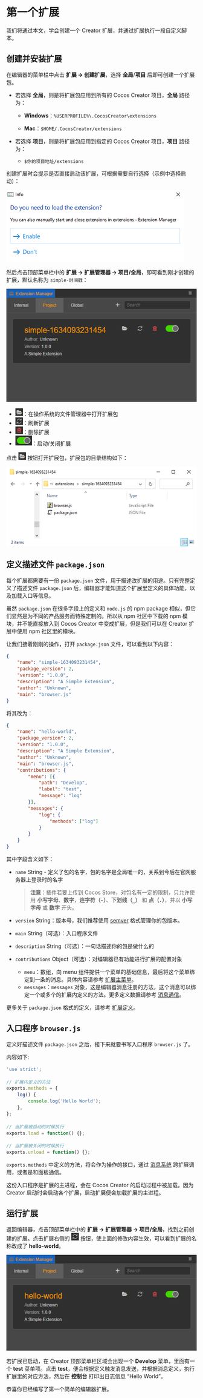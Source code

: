 # 第一个扩展

我们将通过本文，学会创建一个 Creator 扩展，并通过扩展执行一段自定义脚本。

## 创建并安装扩展

在编辑器的菜单栏中点击 **扩展 -> 创建扩展**，选择 **全局**/**项目** 后即可创建一个扩展包。

- 若选择 **全局**，则是将扩展包应用到所有的 Cocos Creator 项目，**全局** 路径为：

    - **Windows**：`%USERPROFILE%\.CocosCreator\extensions`

    - **Mac**：`$HOME/.CocosCreator/extensions`

- 若选择 **项目**，则是将扩展包应用到指定的 Cocos Creator 项目，**项目** 路径为：

    - `$你的项目地址/extensions`

创建扩展时会提示是否直接启动该扩展，可根据需要自行选择（示例中选择启动）：

![whether enable extension](first/enable-or-not.png)

然后点击顶部菜单栏中的 **扩展 -> 扩展管理器 -> 项目/全局**，即可看到刚才创建的扩展，默认名称为 `simple-时间戳`：

![extension](first/extension.png)

- ![folder](first/folder.png)：在操作系统的文件管理器中打开扩展包
- ![refresh](first/refresh.png)：刷新扩展
- ![delete](first/delete.png)：删除扩展
- ![enable](first/enable.png)：启动/关闭扩展

点击 ![folder](first/folder.png) 按钮打开扩展包，扩展包的目录结构如下：

![extension package](first/extension-package.png)

## 定义描述文件 `package.json`

每个扩展都需要有一份 `package.json` 文件，用于描述改扩展的用途。只有完整定义了描述文件 `package.json` 后，编辑器才能知道这个扩展里定义的具体功能，以及加载入口等信息。

虽然 `package.json` 在很多字段上的定义和 `node.js` 的 npm package 相似，但它们显然是为不同的产品服务而特殊定制的。所以从 npm 社区中下载的 npm 模块，并不能直接放入到 Cocos Creator 中变成扩展，但是我们可以在 Creator 扩展中使用 npm 社区里的模块。

让我们接着刚刚的操作，打开 `package.json` 文件，可以看到以下内容：

```json
{
    "name": "simple-1634093231454",
    "package_version": 2,
    "version": "1.0.0",
    "description": "A Simple Extension",
    "author": "Unknown",
    "main": "browser.js"
}
```

将其改为：

```json
{
    "name": "hello-world",
    "package_version": 2,
    "version": "1.0.0",
    "description": "A Simple Extension",
    "author": "Unknown",
    "main": "browser.js",
    "contributions": {
        "menu": [{
            "path": "Develop",
            "label": "test",
            "message": "log"
        }],
        "messages": {
            "log": {
                "methods": ["log"]
            }
        }
    }
}
```

其中字段含义如下：

- `name` String - 定义了包的名字，包的名字是全局唯一的，关系到今后在官网服务器上登录时的名字

  > **注意**：插件若要上传到 Cocos Store，对包名有一定的限制，只允许使用 **小写字母**、**数字**，**连字符（`-`）**、**下划线（`_`）** 和 **点（`.`）**，并以 **小写字母** 或 **数字** 开头。

- `version` String：版本号，我们推荐使用 [semver](http://semver.org/) 格式管理你的包版本。

- `main` String（可选）：入口程序文件

- `description` String（可选）：一句话描述你的包是做什么的

- `contributions` Object（可选）：对编辑器已有功能进行扩展的配置对象
    - `menu`：数组，向 menu 组件提供一个菜单的基础信息，最后将这个菜单绑定到一条的消息。具体内容请参考 [扩展主菜单](./contributions-menu.md)。
    - `messages`：`messages` 对象，这是编辑器消息注册的方法，这个消息可以绑定一个或多个的扩展内定义的方法。更多定义数据请参考 [消息通信](./contributions-messages.md)。

更多关于 `package.json` 格式的定义，请参考 [扩展定义](./define.md)。

## 入口程序 `browser.js`

定义好描述文件 `package.json` 之后，接下来就要书写入口程序 `browser.js` 了。

内容如下:

```javascript
'use strict';

// 扩展内定义的方法
exports.methods = {
    log() {
        console.log('Hello World');
    },
};

// 当扩展被启动的时候执行
exports.load = function() {};

// 当扩展被关闭的时候执行
exports.unload = function() {};
```

`exports.methods` 中定义的方法，将会作为操作的接口，通过 [消息系统](./messages.md) 跨扩展调用，或者是和面板通信。

这份入口程序是扩展的主进程，会在 Cocos Creator 的启动过程中被加载。因为 Creator 启动时会启动各个扩展，启动扩展便会加载扩展的主进程。

## 运行扩展

返回编辑器，点击顶部菜单栏中的 **扩展 -> 扩展管理器 -> 项目/全局**，找到之前创建的扩展。点击扩展右侧的 ![refresh](first/refresh.png) 按钮，使上面的修改内容生效，可以看到扩展的名称改成了 **hello-world**。

![extension](first/extension-hello-world.png)

若扩展已启动，在 Creator 顶部菜单栏区域会出现一个 **Develop** 菜单，里面有一个 **test** 菜单项。点击 **test**，便会根据定义触发消息发送，并根据消息定义，执行扩展里的对应方法，然后在 **控制台** 打印出日志信息 “Hello World”。

恭喜你已经编写了第一个简单的编辑器扩展。
